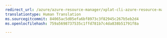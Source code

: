 ```yaml
---
redirect_url: /azure/azure-resource-manager/xplat-cli-azure-resource-manager
translationtype: Human Translation
ms.sourcegitcommit: 84065ac5d05efa6bf8973c3f82945c267b5eb2d4
ms.openlocfilehash: 759a5698737535c1ffd781b7c4da838b51791f8a

---
```



<!--HONumber=Feb17_HO3-->


